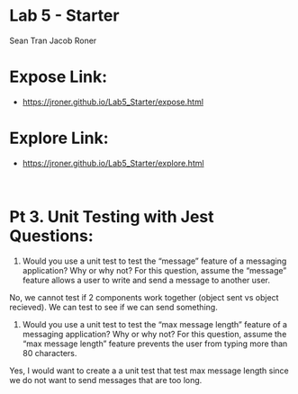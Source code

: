 # Lab 5 - Starter
Sean Tran
Jacob Roner 

# Expose Link:
- https://jroner.github.io/Lab5_Starter/expose.html

# Explore Link:
- https://jroner.github.io/Lab5_Starter/explore.html

<br>

# Pt 3. Unit Testing with Jest Questions:

1) Would you use a unit test to test the “message” feature of a messaging application? Why or why not? For this question, assume the “message” feature allows a user to write and send a message to another user.
   
No, we cannot test if 2 components work together (object sent vs object recieved). We can test to see if we can send something. 

1) Would you use a unit test to test the “max message length” feature of a messaging application? Why or why not? For this question, assume the “max message length” feature prevents the user from typing more than 80 characters.

Yes, I would want to create a a unit test that test max message length since we do not want to send messages that are too long.
